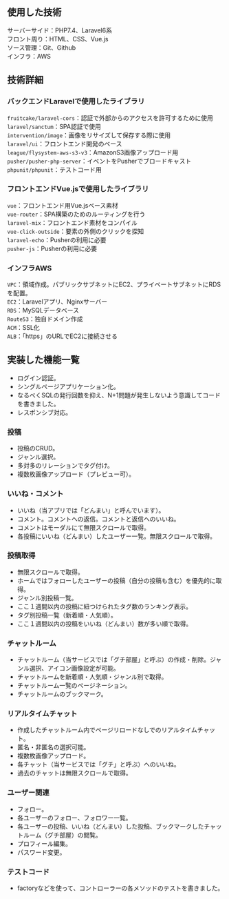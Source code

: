 ## 使用した技術
サーバーサイド：PHP7.4、Laravel6系  
フロント周り：HTML、CSS、Vue.js  
ソース管理：Git、Github  
インフラ：AWS  

## 技術詳細
### バックエンドLaravelで使用したライブラリ
`fruitcake/laravel-cors`：認証で外部からのアクセスを許可するために使用  
`laravel/sanctum`：SPA認証で使用  
`intervention/image`：画像をリサイズして保存する際に使用  
`laravel/ui`：フロントエンド開発のベース  
`league/flysystem-aws-s3-v3`：AmazonS3画像アップロード用  
`pusher/pusher-php-server`：イベントをPusherでブロードキャスト  
`phpunit/phpunit`：テストコード用  
### フロントエンドVue.jsで使用したライブラリ
`vue`：フロントエンド用Vue.jsベース素材  
`vue-router`：SPA構築のためのルーティングを行う  
`laravel-mix`：フロントエンド素材をコンパイル  
`vue-click-outside`：要素の外側のクリックを探知  
`laravel-echo`：Pusherの利用に必要  
`pusher-js`：Pusherの利用に必要  
### インフラAWS
`VPC`：領域作成。パブリックサブネットにEC2、プライベートサブネットにRDSを配置。  
`EC2`：Laravelアプリ、Nginxサーバー  
`RDS`：MySQLデータベース  
`Route53`：独自ドメイン作成  
`ACM`：SSL化  
`ALB`：「https」のURLでEC2に接続させる

## 実装した機能一覧
* ログイン認証。
* シングルページアプリケーション化。
* なるべくSQLの発行回数を抑え、N+1問題が発生しないよう意識してコードを書きました。
* レスポンシブ対応。
### 投稿
* 投稿のCRUD。
* ジャンル選択。
* 多対多のリレーションでタグ付け。
* 複数枚画像アップロード（プレビュー可）。

### いいね・コメント
* いいね（当アプリでは「どんまい」と呼んでいます）。
* コメント。コメントへの返信。コメントと返信へのいいね。
* コメントはモーダルにて無限スクロールで取得。
* 各投稿にいいね（どんまい）したユーザー一覧。無限スクロールで取得。

### 投稿取得
* 無限スクロールで取得。
* ホームではフォローしたユーザーの投稿（自分の投稿も含む）を優先的に取得。
* ジャンル別投稿一覧。
* ここ１週間以内の投稿に紐つけられたタグ数のランキング表示。
* タグ別投稿一覧（新着順・人気順）。
* ここ１週間以内の投稿をいいね（どんまい）数が多い順で取得。

### チャットルーム
* チャットルーム（当サービスでは「グチ部屋」と呼ぶ）の作成・削除。ジャンル選択、アイコン画像設定が可能。
* チャットルームを新着順・人気順・ジャンル別で取得。
* チャットルーム一覧のページネーション。
* チャットルームのブックマーク。

### リアルタイムチャット
* 作成したチャットルーム内でページリロードなしでのリアルタイムチャット。
* 匿名・非匿名の選択可能。
* 複数枚画像アップロード。
* 各チャット（当サービスでは「グチ」と呼ぶ）へのいいね。
* 過去のチャットは無限スクロールで取得。

### ユーザー関連
* フォロー。
* 各ユーザーのフォロー、フォロワー一覧。
* 各ユーザーの投稿、いいね（どんまい）した投稿、ブックマークしたチャットルーム（グチ部屋）の閲覧。
* プロフィール編集。
* パスワード変更。

### テストコード
* factoryなどを使って、コントローラーの各メソッドのテストを書きました。